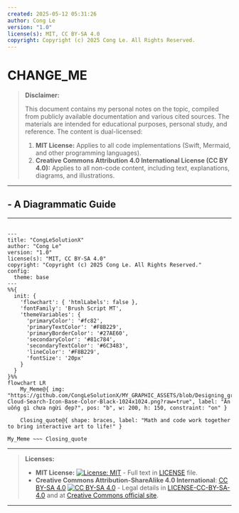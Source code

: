 ```yaml
---
created: 2025-05-12 05:31:26
author: Cong Le
version: "1.0"
license(s): MIT, CC BY-SA 4.0
copyright: Copyright (c) 2025 Cong Le. All Rights Reserved.
---
```




# CHANGE_ME
> **Disclaimer:**
>
> This document contains my personal notes on the topic,
> compiled from publicly available documentation and various cited sources.
> The materials are intended for educational purposes, personal study, and reference.
> The content is dual-licensed:
> 1. **MIT License:** Applies to all code implementations (Swift, Mermaid, and other programming languages).
> 2. **Creative Commons Attribution 4.0 International License (CC BY 4.0):** Applies to all non-code content, including text, explanations, diagrams, and illustrations.
---


## - A Diagrammatic Guide 

---
<!-- 
```mermaid
%% Current Mermaid version
info
``` 
-->


```mermaid

---
title: "CongLeSolutionX"
author: "Cong Le"
version: "1.0"
license(s): "MIT, CC BY-SA 4.0"
copyright: "Copyright (c) 2025 Cong Le. All Rights Reserved."
config:
  theme: base
---
%%{
  init: {
    'flowchart': { 'htmlLabels': false },
    'fontFamily': 'Brush Script MT',
    'themeVariables': {
      'primaryColor': '#fc82',
      'primaryTextColor': '#F8B229',
      'primaryBorderColor': '#27AE60',
      'secondaryColor': '#81c784',
      'secondaryTextColor': '#6C3483',
      'lineColor': '#F8B229',
      'fontSize': '20px'
    }
  }
}%%
flowchart LR
    My_Meme@{ img: "https://github.com/CongLeSolutionX/MY_GRAPHIC_ASSETS/blob/Designing_graphic_syntax/MY_MEME_ICONS/Orange-Cloud-Search-Icon-Base-Color-Black-1024x1024.png?raw=true", label: "Ăn uống gì chưa ngừi đẹp?", pos: "b", w: 200, h: 150, constraint: "on" }

    Closing_quote@{ shape: braces, label: "Math and code work together to bring interactive art to life!" }

My_Meme ~~~ Closing_quote

```


---
>**Licenses:**
>
>- **MIT License:**  [![License: MIT](https://img.shields.io/badge/License-MIT-yellow.svg)](LICENSE) - Full text in [LICENSE](LICENSE) file.
>- **Creative Commons Attribution-ShareAlike 4.0 International**: [CC BY-SA 4.0](https://creativecommons.org/licenses/by-sa/4.0/) [![CC BY-SA 4.0](https://licensebuttons.net/l/by-sa/4.0/88x31.png)](https://creativecommons.org/licenses/by-sa/4.0/) - Legal details in [LICENSE-CC-BY-SA-4.0](LICENSE-CC-BY-SA-4.0) and at [Creative Commons official site](https://creativecommons.org/licenses/by-sa/4.0/).
>
---